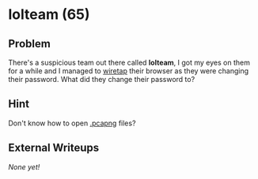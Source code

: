 # lolteam (65)

## Problem

There's a suspicious team out there called **lolteam**, I got my eyes on them for a while and I managed to [wiretap](files/lolteam.pcapng) their browser as they were changing their password. What did they change their password to?

## Hint

Don't know how to open [.pcapng](http://fileinfo.com/extension/pcapng) files?

## External Writeups

*None yet!*